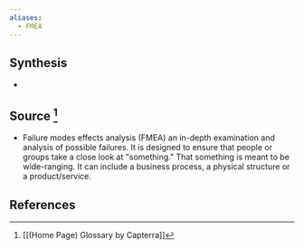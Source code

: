 ```yaml
---
aliases:
  - FMEA
---
```

## Synthesis
- 
## Source [^1]
- Failure modes effects analysis (FMEA) an in-depth examination and analysis of possible failures. It is designed to ensure that people or groups take a close look at "something." That something is meant to be wide-ranging. It can include a business process, a physical structure or a product/service.
## References

[^1]: [[(Home Page) Glossary by Capterra]]